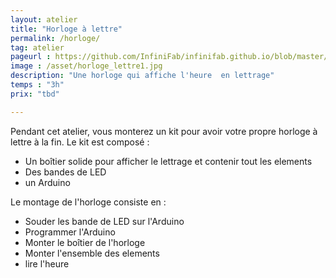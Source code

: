 ```yaml
---
layout: atelier
title: "Horloge à lettre"
permalink: /horloge/
tag: atelier
pageurl : https://github.com/InfiniFab/infinifab.github.io/blob/master/ateliers/_posts/2022-06-01-horloge_lettre.md
image : /asset/horloge_lettre1.jpg
description: "Une horloge qui affiche l'heure  en lettrage"
temps : "3h"
prix: "tbd"

---
```




Pendant cet atelier, vous monterez un kit pour avoir votre propre horloge à lettre à la fin.
Le kit est composé : 
- Un boîtier solide pour afficher le  lettrage et contenir tout les elements
- Des bandes de LED
- un Arduino

Le montage de l'horloge consiste en :
- Souder les bande de LED sur l'Arduino
- Programmer l'Arduino
- Monter le boîtier de l'horloge
- Monter l'ensemble des elements
- lire l'heure